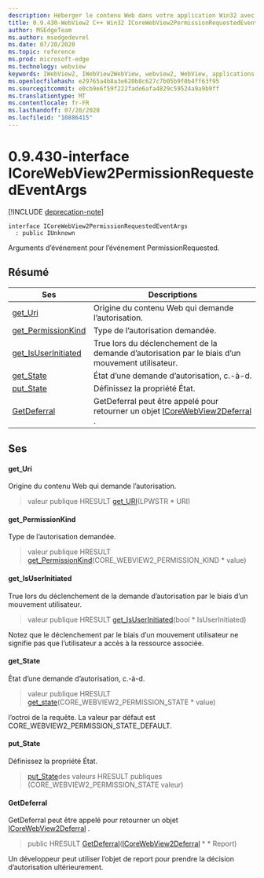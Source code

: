 ```yaml
---
description: Héberger le contenu Web dans votre application Win32 avec le contrôle Microsoft Edge WebView2
title: 0.9.430-WebView2 C++ Win32 ICoreWebView2PermissionRequestedEventArgs
author: MSEdgeTeam
ms.author: msedgedevrel
ms.date: 07/20/2020
ms.topic: reference
ms.prod: microsoft-edge
ms.technology: webview
keywords: IWebView2, IWebView2WebView, webview2, WebView, applications Win32, Win32, Edge, ICoreWebView2, ICoreWebView2Host, contrôle de navigateur, html Edge
ms.openlocfilehash: e29765a4b8a3e620b8c627c7b05b9f0b4ff63f95
ms.sourcegitcommit: e0cb9e6f59f222fade6afa4829c59524a9a9b9ff
ms.translationtype: MT
ms.contentlocale: fr-FR
ms.lasthandoff: 07/20/2020
ms.locfileid: "10886415"
---
```

# 0.9.430-interface ICoreWebView2PermissionRequestedEventArgs 

[!INCLUDE [deprecation-note](../../includes/deprecation-note.md)]

```
interface ICoreWebView2PermissionRequestedEventArgs
  : public IUnknown
```

Arguments d’événement pour l’événement PermissionRequested.

## Résumé

 Ses                        | Descriptions
--------------------------------|---------------------------------------------
[get_Uri](#get_uri) | Origine du contenu Web qui demande l’autorisation.
[get_PermissionKind](#get_permissionkind) | Type de l’autorisation demandée.
[get_IsUserInitiated](#get_isuserinitiated) | True lors du déclenchement de la demande d’autorisation par le biais d’un mouvement utilisateur.
[get_State](#get_state) | État d’une demande d’autorisation, c.-à-d.
[put_State](#put_state) | Définissez la propriété État.
[GetDeferral](#getdeferral) | GetDeferral peut être appelé pour retourner un objet [ICoreWebView2Deferral](ICoreWebView2Deferral.md) .

## Ses

#### get_Uri 

Origine du contenu Web qui demande l’autorisation.

> valeur publique HRESULT [get_URI](#get_uri)(LPWSTR * URI)

#### get_PermissionKind 

Type de l’autorisation demandée.

> valeur publique HRESULT [get_PermissionKind](#get_permissionkind)(CORE_WEBVIEW2_PERMISSION_KIND * value)

#### get_IsUserInitiated 

True lors du déclenchement de la demande d’autorisation par le biais d’un mouvement utilisateur.

> valeur publique HRESULT [get_IsUserInitiated](#get_isuserinitiated)(bool * IsUserInitiated)

Notez que le déclenchement par le biais d’un mouvement utilisateur ne signifie pas que l’utilisateur a accès à la ressource associée.

#### get_State 

État d’une demande d’autorisation, c.-à-d.

> valeur publique HRESULT [get_state](#get_state)(CORE_WEBVIEW2_PERMISSION_STATE * value)

l’octroi de la requête. La valeur par défaut est CORE_WEBVIEW2_PERMISSION_STATE_DEFAULT.

#### put_State 

Définissez la propriété État.

> [put_State](#put_state)des valeurs HRESULT publiques (CORE_WEBVIEW2_PERMISSION_STATE valeur)

#### GetDeferral 

GetDeferral peut être appelé pour retourner un objet [ICoreWebView2Deferral](ICoreWebView2Deferral.md) .

> public HRESULT [GetDeferral](#getdeferral)([ICoreWebView2Deferral](ICoreWebView2Deferral.md) * * Report)

Un développeur peut utiliser l’objet de report pour prendre la décision d’autorisation ultérieurement.

